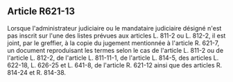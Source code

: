 Article R621-13
----
Lorsque l'administrateur judiciaire ou le mandataire judiciaire désigné n'est
pas inscrit sur l'une des listes prévues aux articles L. 811-2 ou L. 812-2, il
est joint, par le greffier, à la copie du jugement mentionnée à l'article R.
621-7, un document reproduisant les termes selon le cas de l'article L. 811-2 ou
de l'article L. 812-2, de l'article L. 811-11-1, de l'article L. 814-5, des
articles L. 622-18, L. 626-25 et L. 641-8, de l'article R. 621-12 ainsi que des
articles R. 814-24 et R. 814-38.
